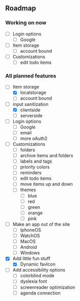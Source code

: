<!-- ROADMAP -->
## Roadmap

### Working on now

- [ ] Login options
    - [ ] Google 

- [ ] Item storage
    - [ ] account bound
        
- [ ] Customizations
   - [ ] edit todo items

### All planned features

- [ ] Item storage
    - [x] localstorage
    - [ ] account bound
          
- [ ] input sanitization
    - [x] clientside
    - [ ] serverside
          
- [ ] Login options
    - [ ] Google 
    - [ ] email
    - [ ] more oAuth2
          
- [ ] Customizations
    - [ ] folders
    - [ ] archive items and folders
    - [ ] labels and tags
    - [ ] priority colors
    - [ ] reminders
    - [ ] edit todo items
    - [ ] move items up and down
    - [ ] themes
        - [ ] blue
        - [ ] red
        - [ ] green
        - [ ] orange
        - [ ] pink
              
- [ ] Make an app out of the site
    - [ ] IphoneOS
    - [ ] WatchOS
    - [ ] MacOS
    - [ ] Android
    - [ ] Windows
          
- [x] Add little fun stuff
    - [x] Dynamic favIcon

- [ ] Add accessibility options
    - [ ] colorblind mode
    - [ ] dyslexia font
    - [ ] screenreader optimization
    - [ ] agenda connection
